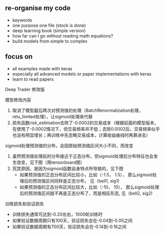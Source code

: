 ## re-organise my code
- keywords
- one purpose one file (stock is done)
- deep learning book (simple version)
- how far can I go without reading math equations?
- build models from simple to complex

## focus on
- all examples made with keras
- especially all advanced models or paper implementations with keras
- learn to read papers

Deep Trader 修改版

模型修改内容
1. 取消了模型最后两次对预测值的处理（BatchRenormalization处理，relu_limited处理），让sigmoid处理来代替
2. 损失函数risk_estimation去除了-0.0002的交易成本（根据前面的模型版本，在使用了-0.0002情况下，但交易频率并不低；去除0.0002后，交易频率似乎也没有明显增长；再训练中先忽略交易成本，计算收益曲线时再算进去）

sigmoid处理预测值的分布，会因原始预测值区间大小不同，而改变
1. 虽然预测值处理前的分布接近于正态分布，但sigmoid处理后分布特征也会发生改变，见下图（用tensorboard图）
2. 究其原因，是因为sigmoid函数自身特点所导致的，见下图
	- 如果预测值的正态分布区间比较小，比如（-1.5， 1.5）， 那么sigmoid处理后的预测值区间同样是正态分布， 见（bell1, sig1)
	- 如果预测值的正态分布区间比较大，比如（-10， 10）， 那么sigmoid处理后的预测值区间就不再是正态分布了，而是相反形态, 见（bell2, sig2)

训练损失和验证损失
- 训练损失通常可达到-0.20左右，1000轮训练时
- 如果验证数据周期只有100天，验证损失会在-0.04到-0.05之间
- 如果验证数据周期有700天，验证损失会在-0.14到-0.16之间
